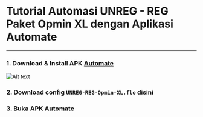 # Tutorial Automasi UNREG - REG Paket Opmin XL dengan Aplikasi Automate
----

### 1. Download & Install APK [Automate](https://play.google.com/store/apps/details?id=com.llamalab.automate)

![Alt text](iyarivky/iyariv-profile/blog/tutorial-automate-xl-opmin/media/image.png)

### 2. Download config `UNREG-REG-Opmin-XL.flo` disini

### 3. Buka APK Automate